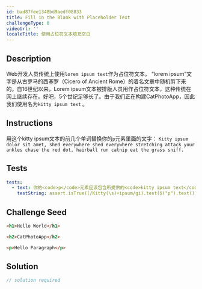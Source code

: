 ```yaml
---
id: bad87fee1348bd9aedf08833
title: Fill in the Blank with Placeholder Text
challengeType: 0
videoUrl: ''
localeTitle: 使用占位符文本填充空白
---
```


## Description
<section id="description"> Web开发人员传统上使用<code>lorem ipsum text</code>作为占位符文本。 “lorem ipsum”文字是从古罗马的西塞罗（Cicero of Ancient Rome）的着名文章中随机剪下来的。自16世纪以来，Lorem ipsum文本被排版人员用作占位符文本，这种传统在网上继续存在。好吧，5个世纪足够长了。由于我们正在构建CatPhotoApp，因此我们使用名为<code>kitty ipsum text</code> 。 </section>

## Instructions
<section id="instructions">用这个kitty ipsum文本的前几个单词替换你的<code>p</code>元素里面的文字： <code>Kitty ipsum dolor sit amet, shed everywhere shed everywhere stretching attack your ankles chase the red dot, hairball run catnip eat the grass sniff.</code> </section>

## Tests
<section id='tests'>

```yml
tests:
  - text: 你的<code>p</code>元素应该包含所提供的<code>kitty ipsum text</code>的前几个单词。
    testString: assert.isTrue((/Kitty(\s)+ipsum/gi).test($("p").text()), 'Your <code>p</code> element should contain the first few words of the provided <code>kitty ipsum text</code>.');

```

</section>

## Challenge Seed
<section id='challengeSeed'>

<div id='html-seed'>

```html
<h1>Hello World</h1>

<h2>CatPhotoApp</h2>

<p>Hello Paragraph</p>

```

</div>



</section>

## Solution
<section id='solution'>

```js
// solution required
```
</section>
